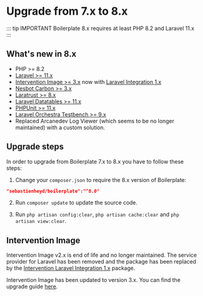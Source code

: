 # Upgrade from 7.x to 8.x

::: tip IMPORTANT
Boilerplate 8.x requires at least PHP 8.2 and Laravel 11.x
:::

## What's new in 8.x

- PHP >= 8.2
- [Laravel >= 11.x](https://laravel.com/docs/)
- [Intervention Image >= 3.x](http://image.intervention.io/) now with [Laravel Integration 1.x](https://github.com/Intervention/image-laravel)
- [Nesbot Carbon >= 3.x](https://carbon.nesbot.com/)
- [Laratrust >= 8.x](https://laratrust.santigarcor.me/)
- [Laravel Datatables >= 11.x](https://yajrabox.com/docs/laravel-datatables/master)
- [PHPUnit >= 11.x](https://phpunit.de/)
- [Laravel Orchestra Testbench >= 9.x](https://packages.tools/testbench.html)
- Replaced Arcanedev Log Viewer (which seems to be no longer maintained) with a custom solution.

## Upgrade steps

In order to upgrade from Boilerplate 7.x to 8.x you have to follow these steps:

1. Change your `composer.json` to require the 8.x version of Boilerplate:

```json
"sebastienheyd/boilerplate":"^8.0"
```

2. Run `composer update` to update the source code.

3. Run `php artisan config:clear`, `php artisan cache:clear` and `php artisan view:clear`.

## Intervention Image

Intervention Image v2.x is end of life and no longer maintained. The service provider for Laravel has been removed and the package has been replaced by the [Intervention Laravel Integration 1.x](https://github.com/Intervention/image-laravel) package.

Intervention Image has been updated to version 3.x. You can find the upgrade guide [here](https://image.intervention.io/v3/introduction/upgrade).